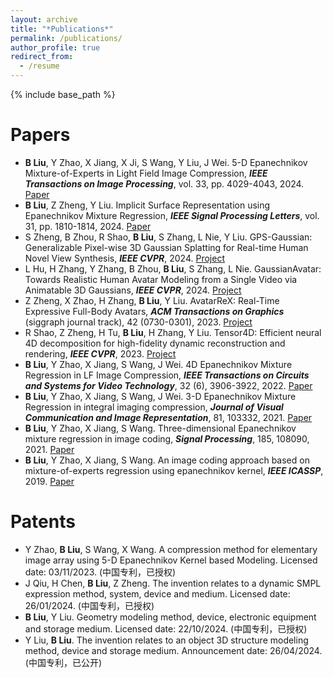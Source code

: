 ```yaml
---
layout: archive
title: "*Publications*"
permalink: /publications/
author_profile: true
redirect_from:
  - /resume
---
```



{% include base_path %}

Papers
======
* **B Liu**, Y Zhao, X Jiang, X Ji, S Wang, Y Liu, J Wei. 5-D Epanechnikov Mixture-of-Experts in Light Field Image Compression, ***IEEE Transactions on Image Processing***, vol. 33, pp. 4029-4043, 2024. [Paper](https://ieeexplore.ieee.org/document/10577586)
* **B Liu**, Z Zheng, Y Liu. Implicit Surface Representation using Epanechnikov Mixture Regression, ***IEEE Signal Processing Letters***, vol. 31, pp. 1810-1814, 2024. [Paper](https://ieeexplore.ieee.org/document/10578302)
* S Zheng, B Zhou, R Shao, **B Liu**, S Zhang, L Nie, Y Liu. GPS-Gaussian: Generalizable Pixel-wise 3D Gaussian Splatting for Real-time Human Novel View Synthesis, ***IEEE CVPR***, 2024. [Project](https://shunyuanzheng.github.io/GPS-Gaussian/)
* L Hu, H Zhang, Y Zhang, B Zhou, **B Liu**, S Zhang, L Nie. GaussianAvatar: Towards Realistic Human Avatar Modeling from a Single Video via Animatable 3D Gaussians, ***IEEE CVPR***, 2024. [Project](https://huliangxiao.github.io/GaussianAvatar/)
* Z Zheng, X Zhao, H Zhang, **B Liu**, Y Liu. AvatarReX: Real-Time Expressive Full-Body Avatars, ***ACM Transactions on Graphics*** (siggraph journal track), 42 (0730-0301), 2023. [Project](https://liuyebin.com/AvatarRex/)
* R Shao, Z Zheng, H Tu, **B Liu**, H Zhang, Y Liu. Tensor4D: Efficient neural 4D decomposition for high-fidelity dynamic reconstruction and rendering, ***IEEE CVPR***, 2023. [Project](https://liuyebin.com/tensor4d/tensor4d.html)
* **B Liu**, Y Zhao, X Jiang, S Wang, J Wei. 4D Epanechnikov Mixture Regression in LF Image Compression, ***IEEE Transactions on Circuits and Systems for Video Technology***, 32 (6), 3906-3922, 2022. [Paper](https://ieeexplore.ieee.org/iel7/76/4358651/09513313.pdf)
* **B Liu**, Y Zhao, X Jiang, S Wang, J Wei. 3-D Epanechnikov Mixture Regression in integral imaging compression, ***Journal of Visual Communication and Image Representation***, 81, 103332, 2021. [Paper](https://www.sciencedirect.com/science/article/pii/S1047320321002170)
* **B Liu**, Y Zhao, X Jiang, S Wang. Three-dimensional Epanechnikov mixture regression in image coding, ***Signal Processing***, 185, 108090, 2021. [Paper](https://www.sciencedirect.com/science/article/pii/S0165168421001286)
* **B Liu**, Y Zhao, X Jiang, S Wang. An image coding approach based on mixture-of-experts regression using epanechnikov kernel, ***IEEE ICASSP***, 2019. [Paper](https://ieeexplore.ieee.org/abstract/document/8682374)



Patents
======
* Y Zhao, **B Liu**, S Wang, X Wang. A compression method for elementary image array using 5-D Epanechnikov Kernel based Modeling. Licensed date: 03/11/2023. (中国专利，已授权)
* J Qiu, H Chen, **B Liu**, Z Zheng. The invention relates to a dynamic SMPL expression method, system, device and medium. Licensed date: 26/01/2024. (中国专利，已授权)
* **B Liu**, Y Liu. Geometry modeling method, device, electronic equipment and storage medium. Licensed date: 22/10/2024. (中国专利，已授权)
* Y Liu, **B Liu**. The invention relates to an object 3D structure modeling method, device and storage medium. Announcement date: 26/04/2024. (中国专利，已公开)

